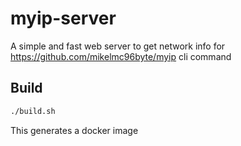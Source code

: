 # myip-server
A simple and fast web server to get network info for https://github.com/mikelmc96byte/myip cli command

## Build
```bash
./build.sh
```

This generates a docker image 